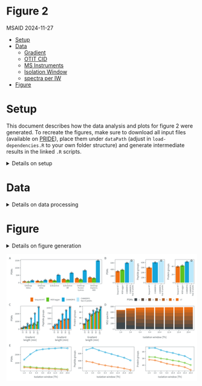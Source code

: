 # Figure 2
MSAID
2024-11-27

- [Setup](#setup)
- [Data](#data)
  - [Gradient](#gradient)
  - [OTIT CID](#otit-cid)
  - [MS Instruments](#ms-instruments)
  - [Isolation Window](#isolation-window)
  - [spectra per IW](#spectra-per-iw)
- [Figure](#figure)

# Setup

This document describes how the data analysis and plots for figure 2
were generated. To recreate the figures, make sure to download all input
files (available on
[PRIDE](https://www.ebi.ac.uk/pride/archive?keyword=PXD053241)), place
them under `dataPath` (adjust in `load-dependencies.R` to your own
folder structure) and generate intermediate results in the linked `.R`
scripts.

<details>
<summary>
Details on setup
</summary>

``` r
suppressMessages(source(here::here("scripts/load-dependencies.R")))
suppressMessages(source(here::here("scripts/data-ids.R")))
msaid_SE <- c("Sequest HT" = msaid_orange,
              "MSFragger" = msaid_green,
              "CHIMERYS" = msaid_blue,
              "CHIMERYS\ntop 15 peaks" = msaid_lightblue)

path <- file.path(here::here(), "figure-2")
figurePath <- file.path(dataPath, "figure-2")
```

</details>

# Data

<details>
<summary>
Details on data processing
</summary>

All `.csv` input files were generated using the `readIds(...)` function
reading search engine results (`.pdResult` files and MSFragger output
folders).

## Gradient

``` r
data_gradient <- fread(file.path(path, "Gradient_withMF.csv"))
data_gradient[, condition_SE := factor(gsub("^.*_(.)$", "\\1", studies),
                                       levels = c("S", "M", "C"),
                                       labels = c("Sequest HT", "MSFragger", "CHIMERYS"))]
data_gradient[, condition_gradient := factor(gsub("^(.*)_.$", "\\1", studies),
                                       levels = c("015min", "030min", "060min", "090min", "120min"),
                                       labels = c("15", "30", "60", "90", "120"))]

p_gradient_psm <- ggplot(data_gradient[!is.na(psms_FDR)],
                         aes(x=condition_gradient, y=psms_FDR, fill=condition_SE)) +
  geom_bar(stat = "summary", fun = mean, position = "dodge") +
  geom_jitter(shape = 1L, position = position_jitterdodge(0.1, 0, 0.9), show.legend = F) +
  scale_y_continuous(labels = label_number(scale_cut = cut_short_scale())) +
  scale_fill_manual(NULL, values = msaid_SE) +
  xlab("Gradient\nlength [min]") + ylab("PSMs") +
  theme(legend.position = "none") +
  theme_tilt_xaxis(90, T)

p_gradient_pep <- ggplot(data_gradient[!is.na(peptideGroups_FDR)],
                         aes(x=condition_gradient, y=peptideGroups_FDR, fill=condition_SE)) +
  geom_bar(stat = "summary", fun = mean, position = "dodge") +
  geom_jitter(shape = 1L, position = position_jitterdodge(0.1, 0, 0.9)) +
  scale_y_continuous(labels = label_number(scale_cut = cut_short_scale())) +
  scale_fill_manual(NULL, values = msaid_SE) +
  xlab("Gradient\nlength [min]") + ylab("Peptide groups") +
  theme(legend.position = "none") +
  theme_tilt_xaxis(90, T)

p_gradient_prot <- ggplot(data_gradient[!is.na(proteinGroups_FDR)],
                          aes(x=condition_gradient, y=proteinGroups_FDR, fill=condition_SE)) +
  geom_bar(stat = "summary", fun = mean, position = "dodge") +
  geom_jitter(shape = 1L, position = position_jitterdodge(0.1, 0, 0.9)) +
  scale_y_continuous(labels = label_number(scale_cut = cut_short_scale())) +
  scale_fill_manual(NULL, values = msaid_SE) +
  xlab("Gradient\nlength [min]") + ylab("Protein groups") +
  theme(legend.position = "none") +
  theme_tilt_xaxis(90, T)
```

## OTIT CID

``` r
data_OTITCID <- fread(file.path(path, "CID_withMF.csv"))
data_OTITCID[, condition_SE := factor(studies,
                                      levels = c("S", "M", "C", "C_Top15"),
                                      labels = c("Sequest HT", "MSFragger",
                                                 "CHIMERYS", "CHIMERYS\ntop 15 peaks"))]

p_iontrap_psm <- ggplot(data_OTITCID[!is.na(psms_FDR)],
                        aes(x=condition_SE, y=psms_FDR, fill=condition_SE)) +
  geom_bar(stat = "summary", fun = mean, position = "dodge") +
  geom_point(shape = 1L, show.legend = F) +
  scale_y_continuous(labels = label_number(scale_cut = cut_short_scale())) +
  scale_fill_manual(NULL, values = msaid_SE) +
  xlab(NULL) + ylab("PSMs") + theme(legend.position = "none") +
  theme_tilt_xaxis(90, T)

p_iontrap_pep <- ggplot(data_OTITCID[!is.na(peptideGroups_FDR)],
                        aes(x=condition_SE, y=peptideGroups_FDR, fill=condition_SE)) +
  geom_bar(stat = "summary", fun = mean, position = "dodge") +
  geom_point(shape = 1L) +
  scale_y_continuous(labels = label_number(scale_cut = cut_short_scale())) +
  scale_fill_manual(NULL, values = msaid_SE) +
  xlab(NULL) + ylab("Peptide groups") + theme(legend.position = "none") +
  theme_tilt_xaxis(90, T)

p_iontrap_prot <- ggplot(data_OTITCID[!is.na(proteinGroups_FDR)],
                         aes(x=condition_SE, y=proteinGroups_FDR, fill=condition_SE)) +
  geom_bar(stat = "summary", fun = mean, position = "dodge") +
  geom_point(shape = 1L) +
  scale_y_continuous(labels = label_number(scale_cut = cut_short_scale())) +
  scale_fill_manual(NULL, values = msaid_SE) +
  xlab(NULL) + ylab("Protein groups") + theme(legend.position = "none") +
  theme_tilt_xaxis(90, T)

seq_psm <- data_OTITCID[condition_SE=="Sequest HT", psms_FDR]
data_OTITCID[, .(condition_SE, round((psms_FDR-seq_psm)/seq_psm, 2))]
```

                 condition_SE    V2
                       <fctr> <num>
    1:               CHIMERYS  0.74
    2: CHIMERYS\ntop 15 peaks  0.94
    3:             Sequest HT  0.00
    4:              MSFragger  0.12

``` r
seq_pep <- data_OTITCID[condition_SE=="Sequest HT", peptideGroups_FDR]
data_OTITCID[, .(condition_SE, round((peptideGroups_FDR-seq_pep)/seq_pep, 2))]
```

                 condition_SE    V2
                       <fctr> <num>
    1:               CHIMERYS  0.35
    2: CHIMERYS\ntop 15 peaks  0.47
    3:             Sequest HT  0.00
    4:              MSFragger    NA

``` r
seq_prot <- data_OTITCID[condition_SE=="Sequest HT", proteinGroups_FDR]
data_OTITCID[, .(condition_SE, round((proteinGroups_FDR-seq_prot)/seq_prot, 2))]
```

                 condition_SE    V2
                       <fctr> <num>
    1:               CHIMERYS  0.30
    2: CHIMERYS\ntop 15 peaks  0.37
    3:             Sequest HT  0.00
    4:              MSFragger  0.06

## MS Instruments

``` r
data_MS <- fread(file.path(path, "Instruments_withMF.csv"))
data_MS[, condition_SE := factor(gsub("^.*_(.)$", "\\1", studies),
                                 levels = c("S", "M", "C"),
                                 labels = c("Sequest HT", "MSFragger", "CHIMERYS"))]
MS_labels <- c("Orbitrap\nVelos", "Orbitrap\nElite",
               "Q Exactive", "Q Exactive\nHF",
               "Orbitrap\nFusion\nLumos", "Orbitrap\nExploris\n480")
data_MS[, condition_MS := factor(gsub("^._(.*)_.$", "\\1", studies),
                                 levels = c("Velos", "Elite", "QE", "HF", "Lumos", "Exploris"),
                                 labels = MS_labels)]

p_instruments_pep <- ggplot(data_MS[!is.na(psms_FDR)],
                            aes(x=condition_MS, y=psms_FDR, fill=condition_SE)) +
  geom_bar(stat = "summary", fun = mean, position = "dodge") +
  geom_jitter(shape = 1L, position = position_jitterdodge(0.1, 0, 0.9)) +
  scale_y_continuous(labels = label_number(scale_cut = cut_short_scale())) +
  scale_fill_manual(NULL, values = msaid_SE) +
  xlab(NULL) + ylab("PSMs") + theme(legend.position = "none")
```

## Isolation Window

``` r
data_IW_C <- fread(file.path(path, "wwDDA_60min_C.csv"))
data_IW_S <- fread(file.path(path, "wwDDA_60min_S.csv"))
data_IW_M <- fread(file.path(path, "wwDDA_60min_M.csv"))

data_IW <- rbind(cbind(condition_SE = "Sequest HT", data_IW_S),
                 cbind(condition_SE = "MSFragger", data_IW_M),
                 cbind(condition_SE = "CHIMERYS", data_IW_C),
                 fill=T)

data_IW[, condition_SE := factor(condition_SE,
                                 levels = c("Sequest HT", "MSFragger", "CHIMERYS"))]

IW_levels <- c("1.4", "3.4", "6.4", "8.4", "10.4", "12.4", "15.4", "20.4")
data_IW[, condition_IW := factor(studies, levels = IW_levels)]

p_IW_psms <- ggplot(data_IW[!is.na(psms_FDR)],
                    aes(x=condition_IW, y=psms_FDR, group=condition_SE, color=condition_SE)) +
  geom_line() +
  geom_point(shape = 1L) +
  scale_y_continuous(labels = label_number(scale_cut = cut_short_scale())) +
  scale_color_manual(NULL, values = msaid_SE) +
  xlab("Isolation window [Th]") + ylab("PSMs") + theme(legend.position = "none")

p_IW_pep <- ggplot(data_IW[!is.na(peptideGroups_FDR)],
                   aes(x=condition_IW, y=peptideGroups_FDR, group=condition_SE, color=condition_SE)) +
  geom_line() +
  geom_point(shape = 1L) +
  scale_y_continuous(labels = label_number(scale_cut = cut_short_scale())) +
  scale_color_manual(NULL, values = msaid_SE) +
  xlab("Isolation window [Th]") + ylab("Peptide groups") + theme(legend.position = "none")

p_IW_prot <- ggplot(data_IW[!is.na(proteinGroups_FDR)],
                    aes(x=condition_IW, y=proteinGroups_FDR, group=condition_SE, color=condition_SE)) +
  geom_line() +
  geom_point(shape = 1L) +
  scale_y_continuous(labels = label_number(scale_cut = cut_short_scale())) +
  scale_color_manual(NULL, values = msaid_SE) +
  xlab("Isolation window [Th]") + ylab("Protein groups") + theme(legend.position = "none")
```

## spectra per IW

[R code to generate input file `spectra-per-IW.csv`](spectra-per-IW.R)

``` r
count_spectra <- fread(file.path(path, "spectra-per-IW.csv"))
IW_labels <- c("1.4", "3.4", "6.4", "8.4", "10.4", "12.4", "15.4", "20.4")
count_spectra[, condition_IW := factor(condition_IW, IW_labels)]
count_psms_labels <- c("≥7", 6:1)
count_spectra[, counts_PSMs := factor(counts_PSMs, count_psms_labels)]

count_psms_labels_n <- count_spectra[, uniqueN(counts_PSMs)]
msaid_col_grad <- msaid_gradient_2b(count_psms_labels_n)[count_psms_labels_n:1]
p_IW_spectra <- ggplot(count_spectra, aes(x=condition_IW, y=N, fill=counts_PSMs)) +
  geom_bar(stat = "identity") +
  scale_y_continuous(labels = label_number(scale_cut = cut_short_scale())) +
  scale_fill_manual("PSMs", values = msaid_col_grad) +
  theme(legend.position = "none") +
  xlab("Isolation window [Th]") + ylab("MS2 spectra")
```

</details>

# Figure

<details>
<summary>
Details on figure generation
</summary>

``` r
p_legend_a <-
  ggdraw(get_plot_component(p_iontrap_psm + theme(legend.position = "top"),
                            'guide-box-top', return_all = TRUE))
p_legend_b <-
  ggdraw(get_plot_component(p_IW_spectra + theme(legend.position = "top") +
                                          guides(fill = guide_legend(ncol = 7, reverse = T)),
                            'guide-box-top', return_all = TRUE))

layout_annotation <- list(c("A", "B", "", "", "", "", "C", "", "", "D", "E", "", ""))
layout_design <- "1112AB\nCCCDDD\nEFGHHH\nIIJJKK"

p_applications <- p_instruments_pep + p_iontrap_psm + p_iontrap_pep + p_iontrap_prot +
  p_legend_a + p_legend_b +
  p_gradient_psm + p_gradient_pep + p_gradient_prot + p_IW_spectra +
  p_IW_psms + p_IW_pep + p_IW_prot +
  plot_layout(heights = c(1, 0.2, 1, 1), design = layout_design) +
  plot_annotation(tag_levels = layout_annotation)

ggsave2(file.path(path, "figure-2.pdf"), plot = p_applications,
        width = 180, height = 120, units = "mm", device = cairo_pdf)
ggsave2(file.path(path, "figure-2.png"), plot = p_applications,
        width = 180, height = 120, units = "mm")
```

</details>

![figure-2](figure-2.png)
